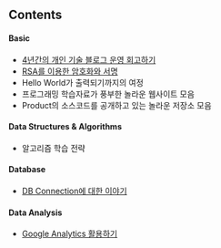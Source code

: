 ## Contents

#### Basic

- [4년간의 개인 기술 블로그 운영 회고하기](https://github.com/stunstunstun/awesome-wiki/blob/master/Fundamental/writing-as-programmer.md)
- [RSA를 이용한 암호화와 서명](https://github.com/stunstunstun/awesome-wiki/blob/master/Fundamental/encryption-with-rsa.md)
- Hello World가 출력되기까지의 여정
- 프로그래밍 학습자료가 풍부한 놀라운 웹사이트 모음
- Product의 소스코드를 공개하고 있는 놀라운 저장소 모음


#### Data Structures & Algorithms

- 알고리즘 학습 전략

#### Database

- [DB Connection에 대한 이야기](https://github.com/stunstunstun/awesome-wiki/blob/master/Fundamental/database-connection-pool.md)

#### Data Analysis

- [Google Analytics 활용하기](https://github.com/stunstunstun/awesome-wiki/blob/master/Fundamental/data-analysis-google-analytics.md)